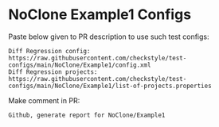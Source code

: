 # NoClone Example1 Configs
Paste below given to PR description to use such test configs:
```
Diff Regression config: https://raw.githubusercontent.com/checkstyle/test-configs/main/NoClone/Example1/config.xml
Diff Regression projects: https://raw.githubusercontent.com/checkstyle/test-configs/main/NoClone/Example1/list-of-projects.properties
```
Make comment in PR:
```
Github, generate report for NoClone/Example1
```
